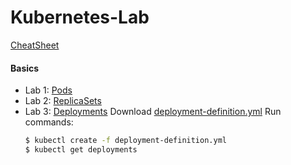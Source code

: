 # Kubernetes-Lab

[CheatSheet](https://kubernetes.io/docs/reference/kubectl/cheatsheet/)

#### Basics
- Lab 1: [Pods](https://github.com/juliehub/Kubernetes-Lab/blob/master/Lab1-Pods.md)
- Lab 2: [ReplicaSets](https://github.com/juliehub/Kubernetes-Lab/blob/master/Lab2-ReplicaSets.md)
- Lab 3: [Deployments](https://github.com/juliehub/Kubernetes-Lab/blob/master/Lab3-Deployments.md)
  Download [deployment-definition.yml](https://github.com/juliehub/Kubernetes-Lab/blob/master/deployment-definition.yml)
  Run commands:
  ```bash
  $ kubectl create -f deployment-definition.yml
  $ kubectl get deployments
  ```






